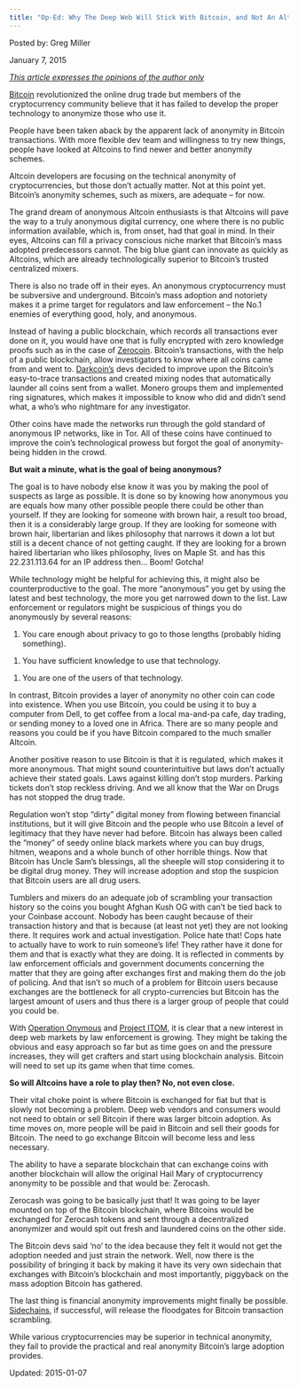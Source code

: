 ```yaml
---
title: "Op-Ed: Why The Deep Web Will Stick With Bitcoin, and Not An Altcoin"
---
```


Posted by: Greg Miller 

<span>January 7, 2015</span>
    
<p><span style="text-decoration: underline;"><em>This article expresses the opinions of the author only</em></span></p>
<p><a href="/tag/bitcoin/">Bitcoin</a> revolutionized the online drug trade but members of the cryptocurrency community believe that it has failed to develop the proper technology to anonymize those who use it.</p>
<p>People have been taken aback by the apparent lack of anonymity in Bitcoin transactions. With more flexible dev team and willingness to try new things, people have looked at Altcoins to find newer and better anonymity schemes.</p>
<p>Altcoin developers are focusing on the technical anonymity of cryptocurrencies, but those don’t actually matter. Not at this point yet. Bitcoin’s anonymity schemes, such as mixers, are adequate &#8211; for now.</p>
<p>The grand dream of anonymous Altcoin enthusiasts is that Altcoins will pave the way to a truly anonymous digital currency, one where there is no public information available, which is, from onset, had that goal in mind. In their eyes, Altcoins can fill a privacy conscious niche market that Bitcoin’s mass adopted predecessors cannot. The big blue giant can innovate as quickly as Altcoins, which are already technologically superior to Bitcoin’s trusted centralized mixers.</p>
<p>There is also no trade off in their eyes. An anonymous cryptocurrency must be subversive and underground. Bitcoin’s mass adoption and notoriety makes it a prime target for regulators and law enforcement &#8211; the No.1 enemies of everything good, holy, and anonymous.</p>
<p>Instead of having a public blockchain, which records all transactions ever done on it, you would have one that is fully encrypted with zero knowledge proofs such as in the case of <a href="/2014/09/18/can-anoncoin-be-the-currency-of-the-deep-web/">Zerocoin</a>. Bitcoin’s transactions, with the help of a public blockchain, allow investigators to know where all coins came from and went to. <a href="/2014/05/20/the-rise-of-darkcoin/">Darkcoin’s</a> devs decided to improve upon the Bitcoin’s easy-to-trace transactions and created mixing nodes that automatically launder all coins sent from a wallet. Monero groups them and implemented ring signatures, which makes it impossible to know who did and didn’t send what, a who’s who nightmare for any investigator.</p>
<p>Other coins have made the networks run through the gold standard of anonymous IP networks, like in Tor. All of these coins have continued to improve the coin’s technological prowess but forgot the goal of anonymity- being hidden in the crowd.</p>
<p><strong>But wait a minute, what is the goal of being anonymous?</strong></p>
<p>The goal is to have nobody else know it was you by making the pool of suspects as large as possible. It is done so by knowing how anonymous you are equals how many other possible people there could be other than yourself. If they are looking for someone with brown hair, a result too broad, then it is a considerably large group. If they are looking for someone with brown hair, libertarian and likes philosophy that narrows it down a lot but still is a decent chance of not getting caught. If they are looking for a brown haired libertarian who likes philosophy, lives on Maple St. and has this 22.231.113.64 for an IP address then… Boom! Gotcha!</p>
<p>While technology might be helpful for achieving this, it might also be counterproductive to the goal. The more “anonymous” you get by using the latest and best technology, the more you get narrowed down to the list. Law enforcement or regulators might be suspicious of things you do anonymously by several reasons:</p>
<ol>
<li>You care enough about privacy to go to those lengths (probably hiding something).</li>
</ol>
<ol>
<li>You have sufficient knowledge to use that technology.</li>
</ol>
<ol>
<li>You are one of the users of that technology.</li>
</ol>
<p>In contrast, Bitcoin provides a layer of anonymity no other coin can code into existence. When you use Bitcoin, you could be using it to buy a computer from Dell, to get coffee from a local ma-and-pa cafe, day trading, or sending money to a loved one in Africa. There are so many people and reasons you could be if you have Bitcoin compared to the much smaller Altcoin.</p>
<p>Another positive reason to use Bitcoin is that it is regulated, which makes it more anonymous. That might sound counterintuitive but laws don’t actually achieve their stated goals. Laws against killing don’t stop murders. Parking tickets don’t stop reckless driving. And we all know that the War on Drugs has not stopped the drug trade.</p>
<p>Regulation won’t stop “dirty” digital money from flowing between financial institutions, but it will give Bitcoin and the people who use Bitcoin a level of legitimacy that they have never had before. Bitcoin has always been called the “money” of seedy online black markets where you can buy drugs, hitmen, weapons and a whole bunch of other horrible things. Now that Bitcoin has Uncle Sam’s blessings, all the sheeple will stop considering it to be digital drug money. They will increase adoption and stop the suspicion that Bitcoin users are all drug users.</p>
<p>Tumblers and mixers do an adequate job of scrambling your transaction history so the coins you bought Afghan Kush OG with can’t be tied back to your Coinbase account. Nobody has been caught because of their transaction history and that is because (at least not yet) they are not looking there. It requires work and actual investigation. Police hate that! Cops hate to actually have to work to ruin someone’s life! They rather have it done for them and that is exactly what they are doing. It is reflected in comments by law enforcement officials and government documents concerning the matter that they are going after exchanges first and making them do the job of policing. And that isn’t so much of a problem for Bitcoin users because exchanges are the bottleneck for all crypto-currencies but Bitcoin has the largest amount of users and thus there is a larger group of people that could you could be.</p>
<p>With <a href="/tag/operation-onymous/">Operation Onymous</a> and <a href="/2014/09/28/itom-europes-plan-crack-online-drug-trade/">Project ITOM</a>, it is clear that a new interest in deep web markets by law enforcement is growing. They might be taking the obvious and easy approach so far but as time goes on and the pressure increases, they will get crafters and start using blockchain analysis. Bitcoin will need to set up its game when that time comes.</p>
<p><strong>So will Altcoins have a role to play then? No, not even close.</strong></p>
<p>Their vital choke point is where Bitcoin is exchanged for fiat but that is slowly not becoming a problem. Deep web vendors and consumers would not need to obtain or sell Bitcoin if there was larger bitcoin adoption. As time moves on, more people will be paid in Bitcoin and sell their goods for Bitcoin. The need to go exchange Bitcoin will become less and less necessary.</p>
<p>The ability to have a separate blockchain that can exchange coins with another blockchain will allow the original Hail Mary of cryptocurrency anonymity to be possible and that would be: Zerocash.</p>
<p>Zerocash was going to be basically just that! It was going to be layer mounted on top of the Bitcoin blockchain, where Bitcoins would be exchanged for Zerocash tokens and sent through a decentralized anonymizer and would spit out fresh and laundered coins on the other side.</p>
<p>The Bitcoin devs said ‘no’ to the idea because they felt it would not get the adoption needed and just strain the network. Well, now there is the possibility of bringing it back by making it have its very own sidechain that exchanges with Bitcoin’s blockchain and most importantly, piggyback on the mass adoption Bitcoin has gathered.</p>
<p>The last thing is financial anonymity improvements might finally be possible. <a href="/2014/11/03/depth-look-sidechains/">Sidechains</a>, if successful, will release the floodgates for Bitcoin transaction scrambling.</p>
<p>While various cryptocurrencies may be superior in technical anonymity, they fail to provide the practical and real anonymity Bitcoin’s large adoption provides.</p>

Updated: 2015-01-07
    
